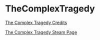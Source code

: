 # TheComplexTragedy

<html lang="en">
<head>
    <meta charset="UTF-8">
    <meta name="viewport" content="width=device-width, initial-scale=1.0">
</head>
<body>

<a href="https://kubilaydekin.github.io/TheComplexTragedy/TheComplexTragedyCredits.html" target="_blank">The Complex Tragedy Credits</a>

<a href="https://store.steampowered.com/app/2767400/The_Complex_Tragedy/" target="_blank">The Complex Tragedy Steam Page</a>

</body>
</html>
